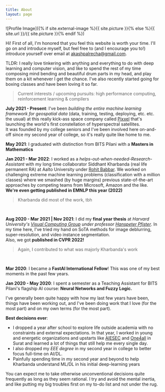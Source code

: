 ```yaml
---
title: About
layout: page
---
```


![Profile Image]({% if site.external-image %}{{ site.picture }}{% else %}{{ site.url }}/{{ site.picture }}{% endif %})

Hi! First of all, I'm honored that you feel this website is worth your time. I'll go on and introduce myself, but feel free to (and I encourage you to!) introduce yourself over email at akashpalrecha@gmail.com.

TLDR: I really love tinkering with anything and everything to do with deep learning and computer vision, and like to spend the rest of my time composing mind bending and beautiful drum parts in my head, and play them on a kit whenever I get the chance. I've also recently started going for boxing classes and have been loving it so far.

> Current interests / upcoming pursuits: high performance computing, reinforcement learning & compilers

**July 2021 - Present**: I've been *building the entire machine learning framework for geospatial data* (data, training, testing, deploying, etc. etc. the usual) at this really kick-ass space company called [Pixxel](https://www.pixxel.space) that's launching the world's first constellation of hyperspectral satellites.<br>
It was founded by my college seniors and I've been involved here on-and-off since my second year of college, so it's really quite like home to me.<br>

**May 2021**: I graduated with distinction from BITS Pilani with a **Masters in Mathematics**<br>

**Jan 2021 - Mar 2022**: I worked as a *helps-out-when-needed-Research-Assistant* with my long time collaborator Siddhant Kharbanda (real life permanent RA) at Aalto University under [Rohit Babbar](https://www.aalto.fi/en/people/rohit-babbar). We worked on challenging extreme machine learning problems (classification with a million classes) where we smashed (by huge margins) previous state-of-the-art approaches by competing teams from Microsoft, Amazon and the like. <br>
**We're even getting published in EMNLP this year (2022)**
> Kharbanda did most of the work, tbh
<br>

**Aug 2020 - Mar 2021 | Nov 2021**: I did my **final year thesis** at *Harvard University's [Visual Computing Group](https://vcg.seas.harvard.edu) under professor [Hanspeter Pfister](https://vcg.seas.harvard.edu/people)*. In my time here, I've tried my hand on SoTA methods for image deblurring, super-resolution, and video instance segmentation.<br>
Also, we got **published in CVPR 2022!**<br>
> Again, I contributed to what was majorly Kharbanda's work
<br>

**Mar 2020**: I became a **FastAI International Fellow**! This was one of my best moments in the past few years.<br>

**Jan 2020 - May 2020**: I spent a semester as a Teaching Assistant for BITS Pilani's flagship AI course: **Neural Networks and Fuzzy Logic.**<br>

I've generally been quite happy with how my last few years have been, things have been working out, and I've been doing work that I love (for the most part) and on my own terms (for the most part).<br>

**Best decisions ever**: 
- I dropped a year after school to explore life outside academia with no constraints and external expectations. In that year, I worked in young and energetic organizations and upstarts like [AIESEC](https://aiesec.org) and [One4all](https://www.o4a.in) in Surat and learned a lot of things that still help me every single day. 
- I also dropped my *EEE degree* in my second year in college to better focus full-time on AI/DL. 
- Painfully spending time in my second year and beyond to help Kharbanda understand ML/DL in his initial deep-learning years

You can expect me to take otherwise unconventional decisions quite frequently as long as they seem rational. I try and avoid the mental inertia, and like putting my big troubles first on my to-do list and not under the rug. 